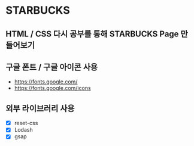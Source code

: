 # STARBUCKS
## HTML / CSS 다시 공부를 통해 STARBUCKS Page 만들어보기


## 구글 폰트 / 구글 아이콘 사용
- https://fonts.google.com/
- https://fonts.google.com/icons

## 외부 라이브러리 사용
- [x] reset-css
- [x] Lodash
- [x] gsap
